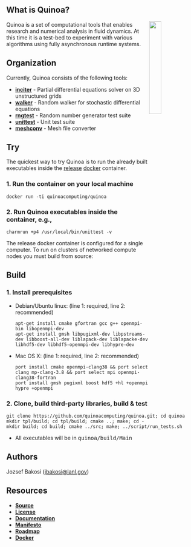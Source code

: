## What is Quinoa?

<img src="https://quinoacomputing.github.io/quinoa/quinoa.svg" align="right" width="25%" background=transparent>
Quinoa is a set of computational tools that enables research and numerical analysis in fluid dynamics. At this time it is a test-bed to experiment with various algorithms using fully asynchronous runtime systems.

## Organization

Currently, Quinoa consists of the following tools:
  - [<B>inciter</B>](http://quinoacomputing.github.io/quinoa/inciter_doc.html) - Partial differential equations solver on 3D unstructured grids
  - [<B>walker</B>](http://quinoacomputing.github.io/quinoa/walker_doc.html) - Random walker for stochastic differential equations
  - [<B>rngtest</B>](http://quinoacomputing.github.io/quinoa/rngtest_doc.html) - Random number generator test suite
  - [<B>unittest</B>](http://quinoacomputing.github.io/quinoa/unittest_doc.html) - Unit test suite
  - [<B>meshconv</B>](http://quinoacomputing.github.io/quinoa/meshconv_doc.html) - Mesh file converter

## Try

The quickest way to try Quinoa is to run the already built executables inside the [release](https://hub.docker.com/r/quinoacomputing/quinoa/) [docker](https://www.docker.com) container.

### 1. Run the container on your local machine
```
docker run -ti quinoacomputing/quinoa
```
### 2. Run Quinoa executables inside the container, e.g.,
```
charmrun +p4 /usr/local/bin/unittest -v
```

The release docker container is configured for a single computer. To run on clusters of networked compute nodes you must build from source:

## Build

### 1. Install prerequisites

- Debian/Ubuntu linux: (line 1: required, line 2: recommended)

   ```
   apt-get install cmake gfortran gcc g++ openmpi-bin libopenmpi-dev
   apt-get install gmsh libpugixml-dev libpstreams-dev libboost-all-dev liblapack-dev liblapacke-dev libhdf5-dev libhdf5-openmpi-dev libhypre-dev
   ```

- Mac OS X: (line 1: required, line 2: recommended)

   ```
   port install cmake openmpi-clang38 && port select clang mp-clang-3.8 && port select mpi openmpi-clang38-fortran
   port install gmsh pugixml boost hdf5 +hl +openmpi hypre +openmpi
   ```

### 2. Clone, build third-party libraries, build & test

   ```
   git clone https://github.com/quinoacomputing/quinoa.git; cd quinoa
   mkdir tpl/build; cd tpl/build; cmake ..; make; cd -
   mkdir build; cd build; cmake ../src; make; ../script/run_tests.sh
   ```

   - All executables will be in <tt>quinoa/build/Main</tt>

## Authors

Jozsef Bakosi (jbakosi@lanl.gov)

## Resources

 - [<B>Source</B>](https://github.com/quinoacomputing/quinoa)
 - [<B>License</B>](https://github.com/quinoacomputing/quinoa/blob/master/LICENSE)
 - [<B>Documentation</B>](http://quinoacomputing.github.io/quinoa/index.html)
 - [<B>Manifesto</B>](http://quinoacomputing.github.io/quinoa/why.html)
 - [<B>Roadmap</B>](https://github.com/quinoacomputing/quinoa/issues)
 - [<B>Docker</B>](https://hub.docker.com/r/quinoacomputing/quinoa)
